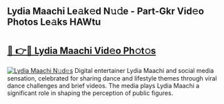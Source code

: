 ## Lydia Maachi Le𝚊k𝚎d N𝚞𝚍e - Part-Gkr Vid𝚎o Photos Le𝚊ks HAWtu

# <h2><a href="http://fbftpel.evod.top/?m=Lydia+Maachi">🔗 👉🔴 Lydia Maachi Vid𝚎o Ph𝚘t𝚘s</a></h2>

[![Lydia Maachi N𝚞d𝚎s](https://i.imgur.com/8V9OHl7.gif)](http://fbftpel.evod.top/?m=Lydia+Maachi)
Digital entertainer Lydia Maachi and social media sensation, celebrated for sharing dance and lifestyle themes through viral dance challenges and brief videos. The media plays Lydia Maachi a significant role in shaping the perception of public figures. 
